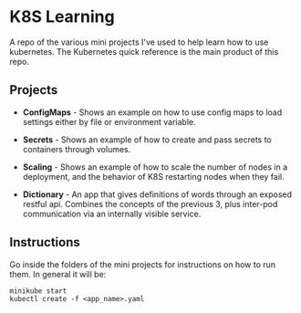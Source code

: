 # K8S Learning

A repo of the various mini projects I've used to help learn how to use kubernetes.
The Kubernetes quick reference is the main product of this repo.

## Projects
- **ConfigMaps** - Shows an example on how to use config maps to load settings either by file or environment variable.
- **Secrets** - Shows an example of how to create and pass secrets to containers through volumes.

- **Scaling** - Shows an example of how to scale the number of nodes in a deployment, and the behavior of K8S restarting nodes when they fail.
- **Dictionary** - An app that gives definitions of words through an exposed restful api. Combines the concepts of the previous 3, plus inter-pod communication via an internally visible service.

## Instructions
Go inside the folders of the mini projects for instructions on how to run them.
In general it will be: 
```
minikube start
kubectl create -f <app_name>.yaml
```


